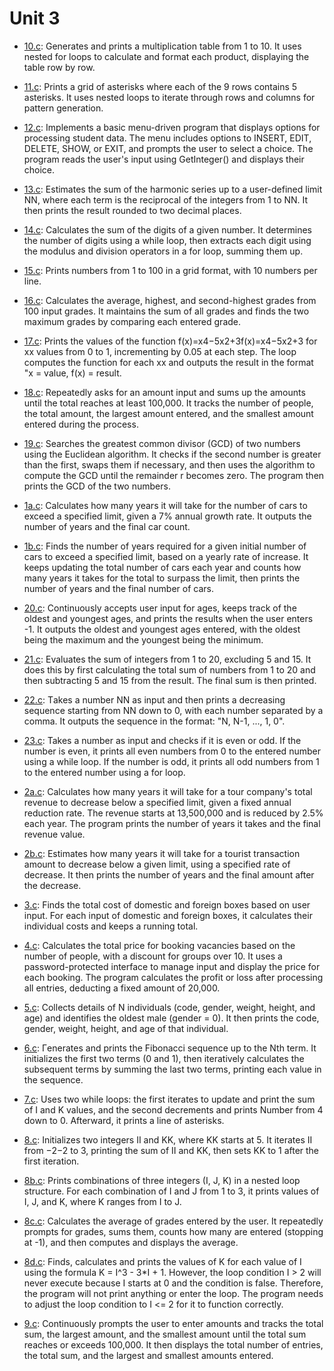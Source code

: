 # Unit 3
* [10.c](./10.c): Generates and prints a multiplication table from 1 to 10. It uses nested for loops to calculate and format each product, displaying the table row by row.

* [11.c](./11.c): Prints a grid of asterisks where each of the 9 rows contains 5 asterisks. It uses nested loops to iterate through rows and columns for pattern generation.

* [12.c](./12.c): Implements a basic menu-driven program that displays options for processing student data. The menu includes options to INSERT, EDIT, DELETE, SHOW, or EXIT, and prompts the user to select a choice. The program reads the user's input using GetInteger() and displays their choice.

* [13.c](./13.c): Estimates the sum of the harmonic series up to a user-defined limit NN, where each term is the reciprocal of the integers from 1 to NN. It then prints the result rounded to two decimal places.

* [14.c](./14.c): Calculates the sum of the digits of a given number. It determines the number of digits using a while loop, then extracts each digit using the modulus and division operators in a for loop, summing them up.

* [15.c](./15.c): Prints numbers from 1 to 100 in a grid format, with 10 numbers per line.

* [16.c](./16.c): Calculates the average, highest, and second-highest grades from 100 input grades. It maintains the sum of all grades and finds the two maximum grades by comparing each entered grade.

* [17.c](./17.c): Prints the values of the function f(x)=x4−5x2+3f(x)=x4−5x2+3 for xx values from 0 to 1, incrementing by 0.05 at each step. The loop computes the function for each xx and outputs the result in the format "x = value, f(x) = result.

* [18.c](./18.c): Repeatedly asks for an amount input and sums up the amounts until the total reaches at least 100,000. It tracks the number of people, the total amount, the largest amount entered, and the smallest amount entered during the process.

* [19.c](./19.c): Searches the greatest common divisor (GCD) of two numbers using the Euclidean algorithm. It checks if the second number is greater than the first, swaps them if necessary, and then uses the algorithm to compute the GCD until the remainder r becomes zero. The program then prints the GCD of the two numbers.

* [1a.c](./1a.c): Calculates how many years it will take for the number of cars to exceed a specified limit, given a 7% annual growth rate. It outputs the number of years and the final car count.

* [1b.c](./1b.c): Finds the number of years required for a given initial number of cars to exceed a specified limit, based on a yearly rate of increase. It keeps updating the total number of cars each year and counts how many years it takes for the total to surpass the limit, then prints the number of years and the final number of cars.

* [20.c](./20.c): Continuously accepts user input for ages, keeps track of the oldest and youngest ages, and prints the results when the user enters -1. It outputs the oldest and youngest ages entered, with the oldest being the maximum and the youngest being the minimum.

* [21.c](./21.c): Evaluates the sum of integers from 1 to 20, excluding 5 and 15. It does this by first calculating the total sum of numbers from 1 to 20 and then subtracting 5 and 15 from the result. The final sum is then printed.

* [22.c](./22.c): Τakes a number NN as input and then prints a decreasing sequence starting from NN down to 0, with each number separated by a comma. It outputs the sequence in the format: "N, N-1, ..., 1, 0".

* [23.c](./23.c): Takes a number as input and checks if it is even or odd. If the number is even, it prints all even numbers from 0 to the entered number using a while loop. If the number is odd, it prints all odd numbers from 1 to the entered number using a for loop.

* [2a.c](./2a.c): Calculates how many years it will take for a tour company's total revenue to decrease below a specified limit, given a fixed annual reduction rate. The revenue starts at 13,500,000 and is reduced by 2.5% each year. The program prints the number of years it takes and the final revenue value.

* [2b.c](./2b.c): Estimates how many years it will take for a tourist transaction amount to decrease below a given limit, using a specified rate of decrease. It then prints the number of years and the final amount after the decrease.

* [3.c](./3.c): Finds the total cost of domestic and foreign boxes based on user input. For each input of domestic and foreign boxes, it calculates their individual costs and keeps a running total.

* [4.c](./4.c): Calculates the total price for booking vacancies based on the number of people, with a discount for groups over 10. It uses a password-protected interface to manage input and display the price for each booking. The program calculates the profit or loss after processing all entries, deducting a fixed amount of 20,000.

* [5.c](./5.c): Collects details of N individuals (code, gender, weight, height, and age) and identifies the oldest male (gender = 0). It then prints the code, gender, weight, height, and age of that individual.

* [6.c](./6.c): Γenerates and prints the Fibonacci sequence up to the Nth term. It initializes the first two terms (0 and 1), then iteratively calculates the subsequent terms by summing the last two terms, printing each value in the sequence.

* [7.c](./7.c): Uses two while loops: the first iterates to update and print the sum of I and K values, and the second decrements and prints Number from 4 down to 0. Afterward, it prints a line of asterisks.

* [8.c](./8.c): Initializes two integers II and KK, where KK starts at 5. It iterates II from −2−2 to 3, printing the sum of II and KK, then sets KK to 1 after the first iteration.

* [8b.c](./8b.c): Prints combinations of three integers (I, J, K) in a nested loop structure. For each combination of I and J from 1 to 3, it prints values of I, J, and K, where K ranges from I to J.

* [8c.c](./8c.c): Calculates the average of grades entered by the user. It repeatedly prompts for grades, sums them, counts how many are entered (stopping at -1), and then computes and displays the average.

* [8d.c](./8d.c): Finds, calculates and prints the values of K for each value of I using the formula K = I^3 - 3*I + 1. However, the loop condition I > 2 will never execute because I starts at 0 and the condition is false. Therefore, the program will not print anything or enter the loop. The program needs to adjust the loop condition to I <= 2 for it to function correctly.

* [9.c](./9.c): Continuously prompts the user to enter amounts and tracks the total sum, the largest amount, and the smallest amount until the total sum reaches or exceeds 100,000. It then displays the total number of entries, the total sum, and the largest and smallest amounts entered.
